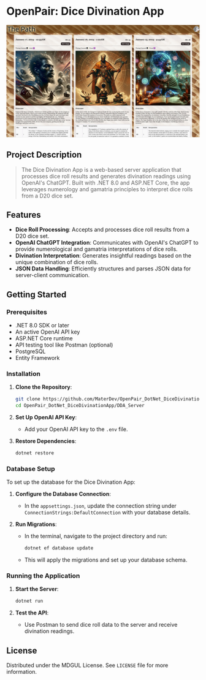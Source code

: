 # OpenPair: Dice Divination App

![Screenshot2](./images/Screenshot.png)

## Project Description

> The Dice Divination App is a web-based server application that processes dice roll results and generates divination readings using OpenAI's ChatGPT. Built with .NET 8.0 and ASP.NET Core, the app leverages numerology and gamatria principles to interpret dice rolls from a D20 dice set.

## Features

- **Dice Roll Processing**: Accepts and processes dice roll results from a D20 dice set.
- **OpenAI ChatGPT Integration**: Communicates with OpenAI's ChatGPT to provide numerological and gamatria interpretations of dice rolls.
- **Divination Interpretation**: Generates insightful readings based on the unique combination of dice rolls.
- **JSON Data Handling**: Efficiently structures and parses JSON data for server-client communication.

## Getting Started

### Prerequisites

- .NET 8.0 SDK or later
- An active OpenAI API key
- ASP.NET Core runtime
- API testing tool like Postman (optional)
- PostgreSQL
- Entity Framework

### Installation

1. **Clone the Repository**:

   ```bash
   git clone https://github.com/MaterDev/OpenPair_DotNet_DiceDivinationApp
   cd OpenPair_DotNet_DiceDivinationApp/DDA_Server
   ```

2. **Set Up OpenAI API Key**:
   - Add your OpenAI API key to the `.env` file.

3. **Restore Dependencies**:

   ```bash
   dotnet restore
   ```

### Database Setup

To set up the database for the Dice Divination App:

1. **Configure the Database Connection**:
   - In the `appsettings.json`, update the connection string under `ConnectionStrings:DefaultConnection` with your database details.

2. **Run Migrations**:
   - In the terminal, navigate to the project directory and run:

     ```bash
     dotnet ef database update
     ```

   - This will apply the migrations and set up your database schema.

### Running the Application

1. **Start the Server**:

   ```bash
   dotnet run
   ```

2. **Test the API**:
   - Use Postman to send dice roll data to the server and receive divination readings.

## License

Distributed under the MDGUL License. See `LICENSE` file for more information.
